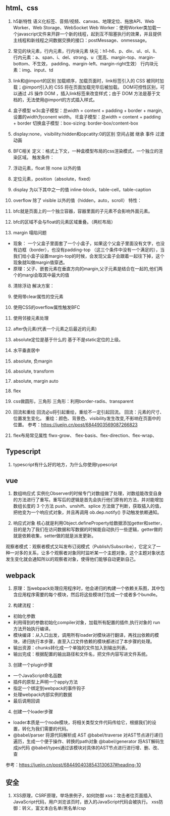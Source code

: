 ## html、css
1. h5新特性
语义化标签、音频/视频、canvas、地理定位、拖放API、Web Worker、Web Storage、WebSocket
Web Worker：使用Worker类加载一个javascript文件来开辟一个新的线程，起到互不阻塞执行的效果，并且提供主线程和新线程之间数据交换的接口：postMessage、onmessage。

2. 常见的块元素，行内元素，行内块元素
块元：h1-h6、p、div、ul、ol、li、
行内元素：a、span、i、del、strong、u（宽高、margin-top、margin-bottom、不生效， padding、margin-left、margin-right生效）
行内块元素：img、input、td

3. link和@import的区别
加载顺序，加载页面时，link标签引入的 CSS 被同时加载；@import引入的 CSS 将在页面加载完毕后被加载。
DOM可控性区别，可以通过 JS 操作 DOM ，插入link标签来改变样式；由于 DOM 方法是基于文档的，无法使用@import的方式插入样式。

4. 盒子模型
w3c盒子模型：总width = content + padding + border + margin, 设置的width为conent width。
IE盒子模型：总width = content + padding + border
切换盒子模型：box-sizing: border-box/content-box

5. display:none，visibility:hidden和opcatity:0的区别
空间占据
继承
事件
过渡动画

6. BFC相关
定义：格式上下文，一种盒模型布局的css渲染模式，一个独立的渲染区域。
触发条件：
  1. 浮动元素，float 除 none 以外的值
  2. 定位元素，position（absolute，fixed）
  3. display 为以下其中之一的值 inline-block，table-cell，table-caption
  4. overflow 除了 visible 以外的值（hidden，auto，scroll）
特性：
  1. bfc就是页面上的一个独立容器，容器里面的子元素不会影响外面元素。
  2. bfc的区域不会与float的元素区域重叠。（两栏布局）
  
7. margin 塌陷问题
* 现象： 一个父盒子里面套了一个小盒子，如果这个父盒子里面没有文字，也没有边框（border），也没有padding-top （这三个条件中没有一个满足的），当我们给小盒子设置margin-top的时候，会发现父盒子会跟着一起往下掉，这个现象就叫做margin值穿透。
* 原理：父子、嵌套元素在垂直方向的margin,父子元素是结合在一起的,他们两个的margi会取其中最大的值

8. 清除浮动
解决方案：
  1. 使用带clear属性的空元素
  2. 使用CSS的overflow属性触发BFC
  3. 使用邻接元素处理
  4. after伪元素(代表一个元素之后最近的元素)

9. absolute定位是基于什么的
基于不是static定位的上级。

10. 水平垂直居中
  1. absolute, 负margin
  2. absolute, transform
  2. absolute, margin auto
  2. flex

11. css做圆形，三角形
  三角形：利用border-radis、transparent

12. 回流和重绘
回流必u将引起重绘，重绘不一定引起回流。
回流：元素的尺寸、位置发生变化。
重绘：颜色、背景色、visibility发生改变,不影响在页面中的位置。
参考：https://juejin.cn/post/6844903569087266823

13. flex布局常见属性
flwx-grow、 flex-basis、flex-direction、flex-wrap、

## Typescript
1. typescript有什么好的地方，为什么你使用typescript


## vue
1. 数组响应式
实例化Observer的时候专门对数组做了处理，对数组能改变自身的方法进行了重写。重写后的逻辑是首先会执行他们原有的方法，并对能增加数组长度的 3 个方法 push、unshift、splice 方法做了判断，获取插入的值，把他变为一个响应式对象，并且再调用 ob.dep.notify() 手动触发依赖通知。

2. 响应式对象
核心就是利用Object.defineProperty给数据添加getter和setter，目的是为了我们在访问数据和写数据的时候能自动执行一些逻辑，getter做的就是依赖收集，setter做的就是派发更新。

观察者模式：观察者模式又叫发布订阅模式（Publish/Subscribe），它定义了一种一对多的关系，让多个观察者对象同时监听某一个主题对象，这个主题对象状态发生变化就会通知所以的观察者对象，使得他们能够自动更新自己。

## webpack
1. 原理：当webpack处理应用程序时，他会递归的构建一个依赖关系图，其中包含应用程序需要的每个模块，然后将这些模块打包成一个或者多个bundle。

2. 构建流程：
  * 初始化参数
  * 利用得到的参数初始化compiler对象，加载所有配置的插件,执行对象的 run 方法开始执行编译。
  * 模块编译：从入口出发，调用所有loader对模块进行翻译，再找出依赖的模块，递归执行本步骤，直至入口文件依赖的模块都进过了本步骤的处理。
  * 输出资源：chunks转化成一个单独的文件加入到输出列表。
  * 输出完成：根据配置的输出路径和文件名，把文件内容写进文件系统。

3. 创建一个plugin步骤
  * 一个JavaScript命名函数
  * 插件的原型上声明一个apply方法
  * 指定一个绑定到webpack的事件钩子
  * 处理webpack内部实例的数据
  * 最后调用回调

4. 创建一个loader步骤
  * loader本质是一个node模块，将相关类型文件代码传给它，根据我们的设置，转化为我们需要的代码。
  * @babel/parser 将源代码解析成 AST
    @babel/traverse 对AST节点进行递归遍历，生成一个便于操作、转换的path对象
    @babel/generator 将AST解码生成js代码
    @babel/types通过该模块对具体的AST节点进行进行增、删、改、查


参考：https://juejin.cn/post/6844904038543130637#heading-10

## 安全
1. XSS原理，CSRF原理，举场景例子，如何防御
xss：攻击者往页面插入JavaScript代码，用户浏览该页时，嵌入的JavaScript代码会被执行。
xss防御：转义，富文本白名单/黑名单/csp